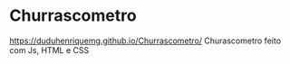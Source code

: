 # Churrascometro

 https://duduhenriquemg.github.io/Churrascometro/
 Churascometro feito com Js, HTML e CSS
